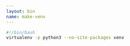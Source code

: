 ```yaml
---
layout: bin
name: make-venv
---
```


```sh
#!/bin/bash
virtualenv -p python3 --no-site-packages venv
```
